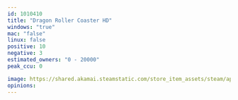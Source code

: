 ```yaml
---
id: 1010410
title: "Dragon Roller Coaster HD"
windows: "true"
mac: "false"
linux: false
positive: 10
negative: 3
estimated_owners: "0 - 20000"
peak_ccu: 0

image: https://shared.akamai.steamstatic.com/store_item_assets/steam/apps/1010410/header.jpg?t=1575105550
opinions:
---
```

